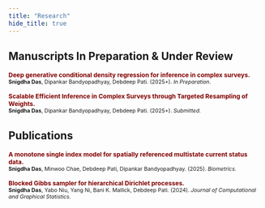 ```yaml
---
title: "Research"
hide_title: true
---
```


<link rel="stylesheet" href="https://cdn.jsdelivr.net/gh/jpswalsh/academicons@1/css/academicons.min.css">

## Manuscripts In Preparation & Under Review

<span style="font-size: 0.86em; font-weight: bold; color: #800000;"> Deep generative conditional density regression for inference in complex surveys. </span>  
<span style="font-size: 0.76em;"> **Snigdha Das**, Dipankar Bandyopadhyay, Debdeep Pati. (2025+). *In Preparation*.</span>

<span style="font-size: 0.86em; font-weight: bold; color: #800000;"> Scalable Efficient Inference in Complex Surveys through Targeted Resampling of Weights. &nbsp; [<i class="ai ai-arxiv ai"></i>](https://arxiv.org/abs/2504.11636) &nbsp; [<i class="fab fa-github"></i>](https://github.com/das-snigdha/S-WLB) </span>     
<span style="font-size: 0.76em;">**Snigdha Das**, Dipankar Bandyopadhyay, Debdeep Pati. (2025+). *Submitted.*</span>




## Publications

<span style="font-size: 0.86em; font-weight: bold; color: #800000;"> A monotone single index model for spatially referenced multistate current status data. &nbsp;  [<i class="fa-solid fa-book"></i>](https://doi.org/10.1093/biomtc/ujaf105) &nbsp;  [<i class="ai ai-arxiv ai"></i>](https://arxiv.org/abs/2507.09057) &nbsp; [<i class="fab fa-github"></i>](https://github.com/das-snigdha/BayesSPMSM) </span>     
<span style="font-size: 0.76em;">**Snigdha Das**, Minwoo Chae, Debdeep Pati, Dipankar Bandyopadhyay. (2025). *Biometrics.*</span>

<span style="font-size: 0.86em; font-weight: bold; color: #800000;"> Blocked Gibbs sampler for hierarchical Dirichlet processes. &nbsp; [<i class="fa-solid fa-book"></i>](https://doi.org/10.1080/10618600.2024.2388543) &nbsp;  [<i class="ai ai-arxiv ai"></i>](https://arxiv.org/abs/2304.09945) &nbsp; [<i class="fab fa-github"></i>](https://github.com/das-snigdha/blockedHDP) </span>     
<span style="font-size: 0.76em;">**Snigdha Das**, Yabo Niu, Yang Ni, Bani K. Mallick, Debdeep Pati. (2024). *Journal of Computational and Graphical Statistics.*</span>


